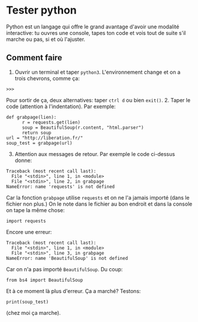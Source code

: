 # Tester python

Python est un langage qui offre le grand avantage d'avoir une modalité interactive: tu ouvres une console, tapes ton code et vois tout de suite s'il marche ou pas, si et où l'ajuster.

## Comment faire

1. Ouvrir un terminal et taper `python3`. L'environnement change et on a trois chevrons, comme ça:
```
>>>
```
Pour sortir de ça, deux alternatives: taper `ctrl d` ou bien `exit()`.
2. Taper le code (attention à l'indentation). Par exemple:
```
def grabpage(lien):
      r = requests.get(lien)
      soup = BeautifulSoup(r.content, "html.parser")
      return soup
url = "http://liberation.fr/"
soup_test = grabpage(url)
```
3. Attention aux messages de retour. Par exemple le code ci-dessus donne:
```
Traceback (most recent call last):
  File "<stdin>", line 1, in <module>
  File "<stdin>", line 2, in grabpage
NameError: name 'requests' is not defined
```
Car la fonction `grabpage` utilise `requests` et on ne l'a jamais importé (dans le fichier non plus.)
On le note dans le fichier au bon endroit et dans la console on tape la même chose:
```
import requests
```
Encore une erreur:
```
Traceback (most recent call last):
  File "<stdin>", line 1, in <module>
  File "<stdin>", line 3, in grabpage
NameError: name 'BeautifulSoup' is not defined
```
Car on n'a pas importé `BeautifulSoup`. Du coup:
```
from bs4 import BeautifulSoup
```
Et à ce moment là plus d'erreur. Ça a marché? Testons:
```
print(soup_test)
```
(chez moi ça marche).
